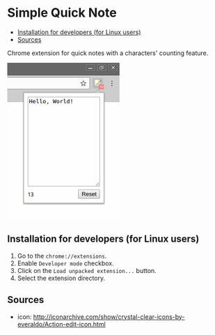 # Simple Quick Note

- [Installation for developers (for Linux users)](#installation-for-developers-for-linux-users)
- [Sources](#sources)

Chrome extension for quick notes with a characters' counting feature.

![Simple Quick Note](img/screenshot-258x360.png)

## Installation for developers (for Linux users)

1. Go to the `chrome://extensions`.
2. Enable `Developer mode` checkbox.
3. Click on the `Load unpacked extension...` button.
4. Select the extension directory.

## Sources

- icon: http://iconarchive.com/show/crystal-clear-icons-by-everaldo/Action-edit-icon.html
